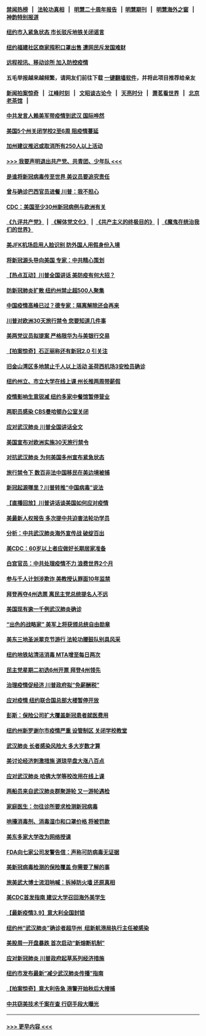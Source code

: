 #### [禁闻热榜](热点新闻.md?=0)  &nbsp;&nbsp;|&nbsp;&nbsp; [法轮功真相](https://github.com/gfw-breaker/truth/blob/master/README.md?=0) &nbsp;&nbsp;|&nbsp;&nbsp; [明慧二十周年报告](https://github.com/gfw-breaker/mh-reports/blob/master/README.md?=0) &nbsp;&nbsp;|&nbsp;&nbsp;[明慧期刊](https://github.com/gfw-breaker/mh-qikan) &nbsp;&nbsp;|&nbsp;&nbsp; [明慧海外之窗](https://github.com/gfw-breaker/mh-news/blob/master/README.md?=0) &nbsp;&nbsp;|&nbsp;&nbsp; [神韵特别报道](https://github.com/gfw-breaker/mh-news/blob/master/shenyun.md?=0)
#### [纽约市入紧急状态  市长驳斥地铁关闭谣言](../pages/nsc412/n11937384.md?t=03132031) 
#### [纽约福建社区商家囤积口罩出售 遭网民斥发国难财](../pages/nsc412/n11937354.md?t=03132031) 
#### [远程视讯、移动诊所  加入防控疫情](../pages/nsc412/n11937370.md?t=03132031) 
#### 五毛举报越来越频繁，请网友们前往下载 [一键翻墙软件](https://github.com/gfw-breaker/ssr-accounts)，并将此项目推荐给亲友
#### [新闻拍案惊奇](https://github.com/gfw-breaker/banned-news/blob/master/pages/link4.md) &nbsp;&nbsp;|&nbsp;&nbsp; [江峰时刻](https://github.com/gfw-breaker/banned-news/blob/master/pages/link4.md) &nbsp;&nbsp;|&nbsp;&nbsp; [文昭谈古论今](https://github.com/gfw-breaker/banned-news/blob/master/pages/link4.md) &nbsp;&nbsp;|&nbsp;&nbsp; [天亮时分](https://github.com/gfw-breaker/banned-news/blob/master/pages/link4.md) &nbsp;&nbsp;|&nbsp;&nbsp; [萧茗看世界](https://github.com/gfw-breaker/banned-news/blob/master/pages/link4.md) &nbsp;&nbsp;|&nbsp;&nbsp; [北京老茶馆](https://github.com/gfw-breaker/banned-news/blob/master/pages/link4.md) &nbsp;&nbsp;|&nbsp;&nbsp; 
#### [中共发言人赖美军带疫情到武汉 国际哗然](../pages/nsc412/n11936484.md?t=03132031) 
#### [美国5个州关闭学校2至6周 阻疫情蔓延](../pages/nsc412/n11937190.md?t=03132031) 
#### [加州建议推迟或取消所有250人以上活动](../pages/nsc412/n11937373.md?t=03132031) 
#### [>>> 我要声明退出共产党、共青团、少年队 <<<](https://github.com/begood0513/goodnews/blob/master/quit/letter.md) 
#### [是谁将新冠病毒传至世界 美议员要追究责任](../pages/nsc412/n11936827.md?t=03132031) 
#### [曾与确诊巴西官员进餐 川普：我不担心](../pages/nsc412/n11936958.md?t=03132031) 
#### [CDC：美国至少30州新冠病例与欧洲有关](../pages/nsc412/n11936623.md?t=03132031) 
#### [《九评共产党》](https://github.com/begood0513/9ping.md/blob/master/README.md) &nbsp;|&nbsp; [《解体党文化》](../../../../jtdwh.md/blob/master/README.md)  &nbsp;|&nbsp; [《共产主义的终极目的》](../../../../gczydzjmd.md/blob/master/README.md) &nbsp;|&nbsp; [《魔鬼在统治我们的世界》](../../../../mgztzwmdsj.md/blob/master/README.md) 
#### [美JFK机场启用人脸识别 防外国人用假身份入境](../pages/nsc412/n11936511.md?t=03132031) 
#### [将新冠源头导向美国 专家：中共精心策划](../pages/nsc412/n11936432.md?t=03132031) 
#### [【热点互动】川普全国讲话 美防疫有何大招？](../pages/nsc412/n11936288.md?t=03132031) 
#### [防新冠肺炎扩散 纽约州禁止超500人聚集](../pages/nsc412/n11936400.md?t=03132031) 
#### [中国疫情高峰已过？德专家：隔离解除还会再来](../pages/nsc412/n11935994.md?t=03132031) 
#### [川普对欧洲30天旅行禁令 您要知道几件事](../pages/nsc412/n11935870.md?t=03132031) 
#### [美两党议员拟提案 严格限华为与美银行交易](../pages/nsc412/n11935733.md?t=03132031) 
#### [【拍案惊奇】石正丽称还有新冠2.0 引关注](../pages/nsc412/n11934119.md?t=03132031) 
#### [旧金山湾区多地禁止千人以上活动  圣荷西机场3安检员确诊](../pages/nsc412/n11934646.md?t=03132031) 
#### [纽约州立、市立大学在线上课 州长推两周带薪假](../pages/nsc412/n11934353.md?t=03132031) 
#### [疫情影响生意锐减  纽约多家中餐馆暂停营业](../pages/nsc412/n11934327.md?t=03132031) 
#### [两职员感染  CBS曼哈顿办公室关闭](../pages/nsc412/n11934324.md?t=03132031) 
#### [应对武汉肺炎 川普全国讲话全文](../pages/nsc412/n11934150.md?t=03132031) 
#### [美国宣布对欧洲实施30天旅行禁令](../pages/nsc412/n11933815.md?t=03132031) 
#### [对抗武汉肺炎 为何美国多州宣布紧急状态](../pages/nsc412/n11933167.md?t=03132031) 
#### [旅行禁令下 数百非法中国移民在美边境被捕](../pages/nsc412/n11933581.md?t=03132031) 
#### [新冠起源哪里？川普转推“中国病毒”说法](../pages/nsc412/n11933596.md?t=03132031) 
#### [【直播回放】川普讲话谈美国如何应对疫情](../pages/nsc412/n11933533.md?t=03132031) 
#### [美最新人权报告 多次提中共迫害法轮功学员](../pages/nsc412/n11933487.md?t=03132031) 
#### [分析：中共武汉肺炎海外宣传战 破绽百出](../pages/nsc412/n11933338.md?t=03132031) 
#### [美CDC：60岁以上者应做好长期居家准备](../pages/nsc412/n11933128.md?t=03132031) 
#### [白宫官员：中共处理疫情不力 浪费世界2个月](../pages/nsc412/n11932744.md?t=03132031) 
#### [参与千人计划涉欺诈 美教授认罪面10年监禁](../pages/nsc412/n11932927.md?t=03132031) 
#### [拜登再夺4州选票 离民主党总统提名人不远](../pages/nsc412/n11932668.md?t=03132031) 
#### [美国现有逾一千例武汉肺炎确诊](../pages/nsc412/n11932451.md?t=03132031) 
#### [“出色的战略家” 美军上将获颁总统自由勋章](../pages/nsc412/n11932193.md?t=03132031) 
#### [美东三地圣派翠克节游行  法轮功腰鼓队别具风采](../pages/nsc412/n11931646.md?t=03132031) 
#### [纽约地铁站清洁消毒  MTA增至每日两次](../pages/nsc412/n11931570.md?t=03132031) 
#### [民主党星期二初选6州开票 拜登4州领先](../pages/nsc412/n11931114.md?t=03132031) 
#### [治理疫情促经济 川普政府拟“免薪酬税”](../pages/nsc412/n11931088.md?t=03132031) 
#### [应对疫情 纽约联合国总部大楼暂停开放](../pages/nsc412/n11930658.md?t=03132031) 
#### [彭斯：保险公司扩大覆盖新冠患者就医费用](../pages/nsc412/n11930726.md?t=03132031) 
#### [纽约州新罗谢尔市疫情严重  设管制区 关闭学校教堂](../pages/nsc412/n11930740.md?t=03132031) 
#### [武汉肺炎 长者感染风险大 多大岁数才算](../pages/nsc412/n11930449.md?t=03132031) 
#### [美讨论经济刺激措施 道琼早盘大涨八百点](../pages/nsc412/n11930191.md?t=03132031) 
#### [应对武汉肺炎 哈佛大学等校改用在线上课](../pages/nsc412/n11930193.md?t=03132031) 
#### [两船员来自武汉肺炎群聚游轮 又一游轮遇检](../pages/nsc412/n11929594.md?t=03132031) 
#### [家庭医生：勿往诊所要求检测新冠病毒](../pages/nsc412/n11928883.md?t=03132031) 
#### [哄擡消毒剂、消毒湿巾和口罩价格  将被罚款](../pages/nsc412/n11928907.md?t=03132031) 
#### [美东多家大学改为网络授课](../pages/nsc412/n11928896.md?t=03132031) 
#### [FDA向七家公司发警告信：声称可防病毒无证据](../pages/nsc412/n11928912.md?t=03132031) 
#### [美新冠病毒检测的保险覆盖 你需要了解的事](../pages/nsc412/n11928755.md?t=03132031) 
#### [旅美武大博士流泪呐喊：拆掉防火墙 还原真相](../pages/nsc412/n11928097.md?t=03132031) 
#### [美CDC首发指南 建议大学召回海外美学生](../pages/nsc412/n11928060.md?t=03132031) 
#### [【最新疫情3.9】意大利全国封锁](../pages/nsc412/n11925735.md?t=03132031) 
#### [纽约州“武汉肺炎”确诊者超华州  纽新航港局执行主任被感染](../pages/nsc412/n11927714.md?t=03132031) 
#### [美股周一开盘暴跌 首次启动“新熔断机制”](../pages/nsc412/n11927447.md?t=03132031) 
#### [应对新冠肺炎 川普政府起草系列经济措施](../pages/nsc412/n11927327.md?t=03132031) 
#### [纽约市发布最新“减少武汉肺炎传播”指南](../pages/nsc412/n11926234.md?t=03132031) 
#### [【拍案惊奇】意大利告急 港警开始秋后大搜捕](../pages/nsc412/n11926063.md?t=03132031) 
#### [中共窃美技术千案在查 行窃手段大曝光](../pages/nsc412/n11874117.md?t=03132031) 

----
#### [ >>> 更早内容 <<< ](../indexes/nsc412-earlier.md)
